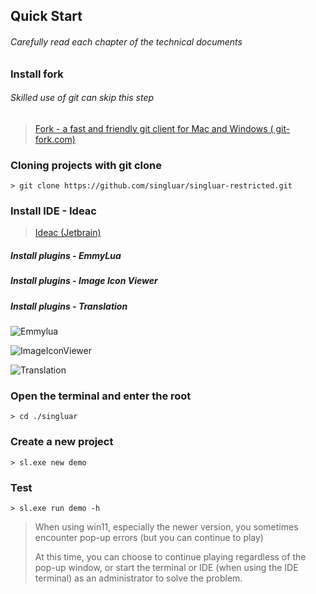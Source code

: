 ## Quick Start

###### Carefully read each chapter of the technical documents

### Install fork

###### Skilled use of git can skip this step

> <a target="_blank" href="https://www.git-fork.com">Fork - a fast and friendly git client for Mac and Windows (
> git-fork.com)</a>
>

### Cloning projects with git clone

```
> git clone https://github.com/singluar/singluar-restricted.git
```

### Install IDE - Ideac

> <a target="_blank" href="https://www.jetbrains.com/idea/download/#section=windows">Ideac (Jetbrain)</a>

##### Install plugins - EmmyLua

##### Install plugins - Image Icon Viewer

##### Install plugins - Translation

![Emmylua](https://gitlab.com/h-document/singluar/-/raw/main/images/emmylua.png)

![ImageIconViewer](https://gitlab.com/h-document/singluar/-/raw/main/images/imageIconViewer.png)

![Translation](https://gitlab.com/h-document/singluar/-/raw/main/images/translation.png)

### Open the terminal and enter the root

```
> cd ./singluar
```

### Create a new project

```
> sl.exe new demo
```

### Test

```
> sl.exe run demo -h
```

> When using win11, especially the newer version, you sometimes encounter pop-up errors (but you can continue to play)
>
> At this time, you can choose to continue playing regardless of the pop-up window, or start the terminal or IDE (when
> using the IDE terminal) as an administrator to solve the problem.
